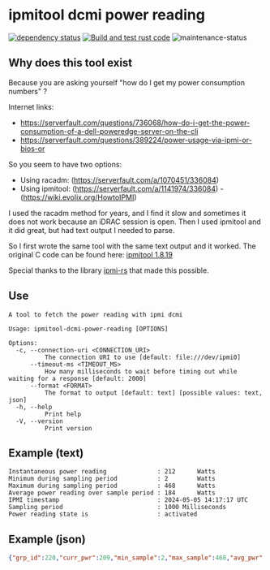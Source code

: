 # ipmitool dcmi power reading

[![dependency status](https://deps.rs/repo/github/wdes/ipmitool-dcmi-power-reading/status.svg)](https://deps.rs/repo/github/wdes/ipmitool-dcmi-power-reading)
[![Build and test rust code](https://github.com/wdes/ipmitool-dcmi-power-reading/actions/workflows/rust.yml/badge.svg)](https://github.com/wdes/ipmitool-dcmi-power-reading/actions/workflows/rust.yml)
![maintenance-status](https://img.shields.io/badge/maintenance-passively--maintained-yellowgreen.svg)

## Why does this tool exist

Because you are asking yourself "how do I get my power consumption numbers" ?

Internet links:

- https://serverfault.com/questions/736068/how-do-i-get-the-power-consumption-of-a-dell-poweredge-server-on-the-cli
- https://serverfault.com/questions/389224/power-usage-via-ipmi-or-bios-or

So you seem to have two options:
- Using racadm: (https://serverfault.com/a/1070451/336084)
- Using ipmitool: (https://serverfault.com/a/1141974/336084) - (https://wiki.evolix.org/HowtoIPMI)

I used the racadm method for years, and I find it slow and sometimes it does not work because an iDRAC session is open.
Then I used ipmitool and it did great, but had text output I needed to parse.

So I first wrote the same tool with the same text output and it worked.
The original C code can be found here: [ipmitool 1.8.19](https://github.com/ipmitool/ipmitool/blob/IPMITOOL_1_8_19/lib/ipmi_dcmi.c#L1398-L1454)

Special thanks to the library [ipmi-rs](https://github.com/datdenkikniet/ipmi-rs) that made this possible.

## Use

```text
A tool to fetch the power reading with ipmi dcmi

Usage: ipmitool-dcmi-power-reading [OPTIONS]

Options:
  -c, --connection-uri <CONNECTION_URI>
          The connection URI to use [default: file:///dev/ipmi0]
      --timeout-ms <TIMEOUT_MS>
          How many milliseconds to wait before timing out while waiting for a response [default: 2000]
      --format <FORMAT>
          The format to output [default: text] [possible values: text, json]
  -h, --help
          Print help
  -V, --version
          Print version
```

## Example (text)

```text
Instantaneous power reading              : 212      Watts
Minimum during sampling period           : 2        Watts
Maximum during sampling period           : 468      Watts
Average power reading over sample period : 184      Watts
IPMI timestamp                           : 2024-05-05 14:17:17 UTC
Sampling period                          : 1000 Milliseconds
Power reading state is                   : activated
```

## Example (json)

```json
{"grp_id":220,"curr_pwr":209,"min_sample":2,"max_sample":468,"avg_pwr":184,"time_stamp":1714918638,"sample":1000,"state":64}
```
